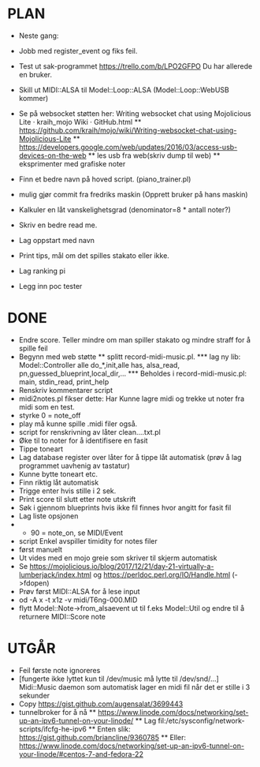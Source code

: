 PLAN
===
* Neste gang:
* Jobb med register_event og fiks feil.
* Test ut sak-programmet https://trello.com/b/LPO2GFPO Du har allerede en bruker.
* Skill ut MIDI::ALSA til Model::Loop::ALSA (Model::Loop::WebUSB kommer)
* Se på websocket støtten her: Writing websocket chat using Mojolicious Lite · kraih_mojo Wiki · GitHub.html
** https://github.com/kraih/mojo/wiki/Writing-websocket-chat-using-Mojolicious-Lite
** https://developers.google.com/web/updates/2016/03/access-usb-devices-on-the-web
** les usb fra web(skriv dump til web)
** eksprimenter med grafiske noter

* Finn et bedre navn på hoved script. (piano_trainer.pl)
* mulig gjør commit fra fredriks maskin (Opprett bruker på hans maskin)
* Kalkuler en låt vanskelighetsgrad (denominator=8 * antall noter?)
* Skriv en bedre read me.
* Lag oppstart med navn
* Print tips, mål om det spilles stakato eller ikke.
* Lag ranking pi
* Legg inn poc tester


DONE
====
* Endre score. Teller mindre om man spiller stakato og mindre straff for å spille feil
* Begynn med web støtte
** splitt record-midi-music.pl.
*** lag ny lib: Model::Controller alle do_*,init,alle has, alsa_read, pn,guessed_blueprint,local_dir,...
*** Beholdes i record-midi-music.pl: main, stdin_read, print_help
* Renskriv kommentarer script
* midi2notes.pl fikser dette: Har Kunne lagre midi og trekke ut noter fra midi som en test.
* styrke 0 = note_off
* play må kunne spille .midi filer også.
* script for renskrivning av låter clean....txt.pl
* Øke til to noter for å identifisere en fasit
* Tippe toneart
* Lag database register over låter for å tippe låt automatisk
	(prøv å lag programmet uavhenig av tastatur)
* Kunne bytte toneart etc.
* Finn riktig låt automatisk
* Trigge enter hvis stille i 2 sek.
* Print score til slutt etter note utskrift
* Søk i gjennom blueprints hvis ikke fil finnes hvor angitt for fasit fil
* Lag liste opsjonen
* * 90 = note_on, se MIDI/Event
* script Enkel avspiller timidity for notes filer
* først manuelt
* Ut vides med en mojo greie som skriver til skjerm automatisk
* Se https://mojolicious.io/blog/2017/12/21/day-21-virtually-a-lumberjack/index.html og https://perldoc.perl.org/IO/Handle.html (->fdopen)
* Prøv først MIDI::ALSA for å lese input
* od -A x -t x1z -v midi/T6ng-000.MID
* flytt Model::Note->from_alsaevent ut til f.eks Model::Util og endre til å returnere MIDI::Score note

UTGÅR
=====
* Feil første note ignoreres
* [fungerte ikke lyttet kun til /dev/music må lytte til /dev/snd/...] Midi::Music daemon som automatisk lager en midi fil når det er stille i 3 sekunder
* Copy https://gist.github.com/augensalat/3699443
* tunnelbroker for å nå
** https://www.linode.com/docs/networking/set-up-an-ipv6-tunnel-on-your-linode/
** Lag fil:/etc/sysconfig/network-scripts/ifcfg-he-ipv6
** Enten slik: https://gist.github.com/briancline/9360785
** Eller: https://www.linode.com/docs/networking/set-up-an-ipv6-tunnel-on-your-linode/#centos-7-and-fedora-22
